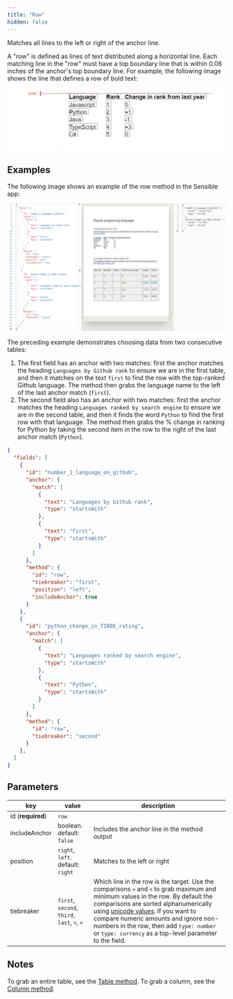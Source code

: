 ```yaml
---
title: "Row"
hidden: false
---
```

Matches all lines to the left or right of the anchor line. 

 A "row" is defined as lines of text distributed along a horizontal line. Each matching line in the "row" must have a  top boundary line that is within  0.08 inches of the anchor's top boundary line.  For example, the following image shows the line that defines a row of bold text:

![](https://raw.githubusercontent.com/sensible-hq/sensible-docs/main/readme-sync/assets/images/v0/row_align.png)


Examples
----



The following image shows an example of the row method in the Sensible app:

![](https://raw.githubusercontent.com/sensible-hq/sensible-docs/main/readme-sync/assets/images/v0/row_example.png)



The preceding example demonstrates choosing data from two consecutive tables:

1. The first field has an anchor with two matches: first the anchor matches the heading `Languages by Github rank`  to ensure we are in the first table, and then it matches on the text  `first`  to find the row with the top-ranked Github language. The method then grabs the language name to the left of the last anchor match (`first`). 
2. The second field also has an anchor with two matches: first the anchor matches  the heading `Languages ranked by search engine` to ensure we are in the second table, and then it finds the word `Python` to find the first row with that language.  The method then grabs the % change in ranking for Python by taking the second item in the row to the right of the last anchor match (`Python`).

```json
{
  "fields": [
    {
      "id": "number_1_language_on_github",
      "anchor": {
        "match": [
          {
            "text": "Languages by Github rank",
            "type": "startsWith"
          },
          {
            "text": "first",
            "type": "startsWith"
          }
        ]
      },
      "method": {
        "id": "row",
        "tiebreaker": "first",
        "position": "left",
        "includeAnchor": true
      }
    },
    {
      "id": "python_change_in_TIBOE_rating",
      "anchor": {
        "match": [
          {
            "text": "Languages ranked by search engine",
            "type": "startsWith"
          },
          {
            "text": "Python",
            "type": "startsWith"
          }
        ]
      },
      "method": {
        "id": "row",
        "tiebreaker": "second"
      }
    },
  ]
}
```





Parameters
------


| key               | value                                        | description                                                  |
| ----------------- | -------------------------------------------- | ------------------------------------------------------------ |
| id (**required**) | `row`                                        |                                                              |
| includeAnchor     | boolean. default: `false`                    | Includes the anchor line in the method output                |
| position          | `right`, `left`. default: `right`            | Matches to the left or right                                 |
| tiebreaker        | `first`, `second`, `third`, `last`, `>`, `<` | Which line in the row is the target. Use the comparisons `>` and `<` to grab maximum and minimum values in the row. By default the comparisons are sorted alphanumerically using [unicode values](https://developer.mozilla.org/en-US/docs/Web/JavaScript/Reference/Operators/Less_than).  If you want to compare numeric amounts and ignore non-numbers in the row,  then add `type: number` or `type: currency` as a top-level parameter to the field. |





Notes
-----

To grab an entire table, see the [Table method](doc:table).  To grab a column, see the [Column method](doc:column). 